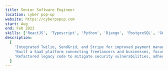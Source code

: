 ```yaml
---
title: Senior Software Engineer
location: cyber pop-up
website: https://cyberpopup.com
start: Aug
end: Feb 2023
skills: ['ReactJS', 'Typescript', 'Python', 'Django', 'PostgreSQL', 'GCP', 'Docker']
description:
  [
    'Integrated Twilio, SendGrid, and Stripe for improved payment management and secure communications.',
    'Built a SaaS platform connecting freelancers and businesses, focusing on cybersecurity regulatory compliance.',
    'Refactored legacy code to mitigate security vulnerabilities, adhering to OWASP standards',
  ]
---
```

